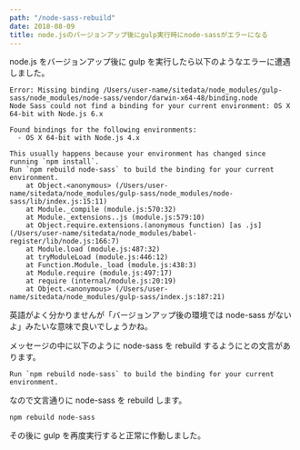 ```yaml
---
path: "/node-sass-rebuild"
date: 2018-08-09
title: node.jsのバージョンアップ後にgulp実行時にnode-sassがエラーになる
---
```


node.js をバージョンアップ後に gulp を実行したら以下のようなエラーに遭遇しました。

```
Error: Missing binding /Users/user-name/sitedata/node_modules/gulp-sass/node_modules/node-sass/vendor/darwin-x64-48/binding.node
Node Sass could not find a binding for your current environment: OS X 64-bit with Node.js 6.x

Found bindings for the following environments:
  - OS X 64-bit with Node.js 4.x

This usually happens because your environment has changed since running `npm install`.
Run `npm rebuild node-sass` to build the binding for your current environment.
    at Object.<anonymous> (/Users/user-name/sitedata/node_modules/gulp-sass/node_modules/node-sass/lib/index.js:15:11)
    at Module._compile (module.js:570:32)
    at Module._extensions..js (module.js:579:10)
    at Object.require.extensions.(anonymous function) [as .js] (/Users/user-name/sitedata/node_modules/babel-register/lib/node.js:166:7)
    at Module.load (module.js:487:32)
    at tryModuleLoad (module.js:446:12)
    at Function.Module._load (module.js:438:3)
    at Module.require (module.js:497:17)
    at require (internal/module.js:20:19)
    at Object.<anonymous> (/Users/user-name/sitedata/node_modules/gulp-sass/index.js:187:21)
```

英語がよく分かりませんが「バージョンアップ後の環境では node-sass がないよ」みたいな意味で良いでしょうかね。

メッセージの中に以下のように node-sass を rebuild するようにとの文言があります。

```
Run `npm rebuild node-sass` to build the binding for your current environment.
```

なので文言通りに node-sass を rebuild します。

```
npm rebuild node-sass
```

その後に gulp を再度実行すると正常に作動しました。
